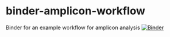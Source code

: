 # binder-amplicon-workflow
Binder for an example workflow for amplicon analysis
[![Binder](https://mybinder.org/badge_logo.svg)](https://mybinder.org/v2/gh/mcpinto/binder-amplicon-workflow/main)
